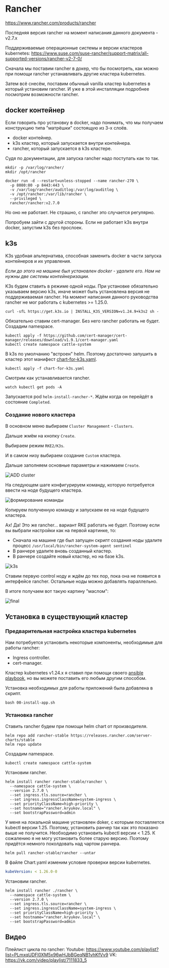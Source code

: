 # Rancher

https://www.rancher.com/products/rancher

Последняя версия rancher на момент написания данного документа - v2.7.x

Поддерживаемые операционные системы и версии кластеров kubernetes: 
https://www.suse.com/suse-rancher/support-matrix/all-supported-versions/rancher-v2-7-0/

Сначала мы поставим rancher в докер, что бы посмотреть, как можно при помощи rancher устанавливать другие
кластера kubernetes.

Затем всё снесём, поставим обычный vanilla кластер kubernetes в который установим rancher. И уже в этой
инсталляции подробнее посмотрим возможности rancher.

## docker контейнер

Если говорить про установку в docker, надо понимать, что мы получаем конструкцию типа "матрёшки" состоящую
из 3-х слоёв.

* docker контейнер.
* k3s кластер, который запускается внутри контейнера.
* rancher, который запускается в k3s кластере.

Судя по документации, для запуска rancher надо поступать как то так.

```shell
mkdir -p /var/log/rancher/
mkdir /opt/rancher

docker run -d --restart=unless-stopped --name rancher-270 \
  -p 8080:80 -p 8443:443 \
  -v /var/log/rancher/auditlog:/var/log/auditlog \
  -v /opt/rancher:/var/lib/rancher \
  --privileged \
  rancher/rancher:v2.7.0
```

Но оно не работает. Не страшно, с rancher это случается регулярно. 

Попробуем зайти с другой стороны. Если не работает k3s внутри docker, запустим k3s без прослоек.

## k3s 

K3s удобная альтернатива, способная заменить docker в части запуска контейнеров и их управления.

_Если до этого на машине был установлен docker - удалите его. Нам не нужны две системы контейнеризации._

K3s будем ставить в режиме одной ноды. 
При установке обязательно указываем версию k3s, иначе может быть установлена версия не поддерживаемая
rancher. На момент написания данного руководства rancher не мог работать с kubernetes >= 1.25.0. 

```shell
curl -sfL https://get.k3s.io | INSTALL_K3S_VERSION=v1.24.9+k3s2 sh -
```

Обязательно ставим cert-manager. Без него rancher работать не будет. Создадим namespace.

```shell
kubectl apply -f https://github.com/cert-manager/cert-manager/releases/download/v1.9.1/cert-manager.yaml
kubectl create namespace cattle-system
```

В k3s по умолчанию "встроен" helm. Поэтому достаточно запушить в кластер 
этот манифест [chart-for-k3s.yaml](chart-for-k3s.yaml).

```shell
kubectl apply -f chart-for-k3s.yaml
```

Смотрим как устанавливается rancher.

```shellwatch 
watch kubectl get pods -A
```

Запускается pod `helm-install-rancher-*`. Ждём когда он перейдёт в состояние `Completed`.

### Создание нового кластера

В основном меню выбираем `Cluster Management` - `Clusters`.

Дальше жмём на кнопку `Create`.

Выбираем режим `RKE2/K3s`.

И в самом низу выбираем создание `Custom` кластера.

Дальше заполняем основные параметры и нажимаем `Create`.

![ADD cluster](images/pic1.png)

На следующем шаге конфигурируем команду, которую потребуется ввести на ноде
будущего кластера.

![формирование команды](images/pic2.png)

Копируем полученную команду и запускаем ее на ноде будущего кластера.

Ах! Да! Это же rancher... вариант RKE работать не будет. Поэтому если вы выбрали настройки как на первой
картинке, то:

* Сначала на машине где был запущен скрипт создания ноды удалите процесс `/usr/local/bin/rancher-system-agent sentinel`
* В ранчере удалите вновь созданный кластер.
* В ранчере создайте новый кластер, но на базе k3s.

![k3s](images/pic3.png)

Ставим первую control ноду и ждём до тех пор, пока она не появится в интерфейсе rancher. Остальные ноды
можно добавлять параллельно.

В итоге получаем вот такую картину "маслом":

![final](images/pic4.png)


## Установка в существующий кластер

### Предварительная настройка кластера kubernetes

Нам потребуется установить некоторые компоненты, необходимые для работы rancher:

* Ingress controller.
* cert-manager.

Кластер kubernetes v1.24.x я ставил при помощи своего [ansible playbook](https://github.com/BigKAA/00-kube-ansible),
но вы можете поставить его любым другим способом.

Установка необходимых для работы приложений была добавлена в скрипт.

```shell
bash 00-install-app.sh
```

### Установка rancher

Ставить rancher будем при помощи helm chart от производителя.

```shell
helm repo add rancher-stable https://releases.rancher.com/server-charts/stable
helm repo update
```

Создадим namespace.

```shell
kubectl create namespace cattle-system
```

Установим rancher. 

```shell
helm install rancher rancher-stable/rancher \
  --namespace cattle-system \
  --version 2.7.0 \
  --set ingress.tls.source=rancher \
  --set ingress.ingressClassName=system-ingress \
  --set priorityClassName=high-priority \
  --set hostname="rancher.kryukov.local" \
  --set bootstrapPassword=admin
```

У меня на локальной машине установлен doker, с которым поставляется kubectl
версии 1.25. Поэтому, установить ранчер так как это показано выше не получится.
Необходимо установить kubectl версии < 1.25.
К сожалению я не могу установить более старую версию. Поэтому
придётся немного поколдовать над чартом ранчера.

```shell
helm pull rancher-stable/rancher --untar
```

В файле Chart.yaml изменим условие проверки версии kubernetes.

```yaml
kubeVersion: < 1.26.0-0
```

Установим rancher. 

```shell
helm install rancher ./rancher \
  --namespace cattle-system \
  --version 2.7.0 \
  --set ingress.tls.source=rancher \
  --set ingress.ingressClassName=system-ingress \
  --set priorityClassName=high-priority \
  --set hostname="rancher.kryukov.local" \
  --set bootstrapPassword=admin
```

## Видео

Плейлист цикла по rancher: 
Youtube: https://www.youtube.com/playlist?list=PLmxqUDFl0XM5x96wHJbBGeqNB1vhKfVv9
VK: https://vk.com/video/playlist/7111833_5